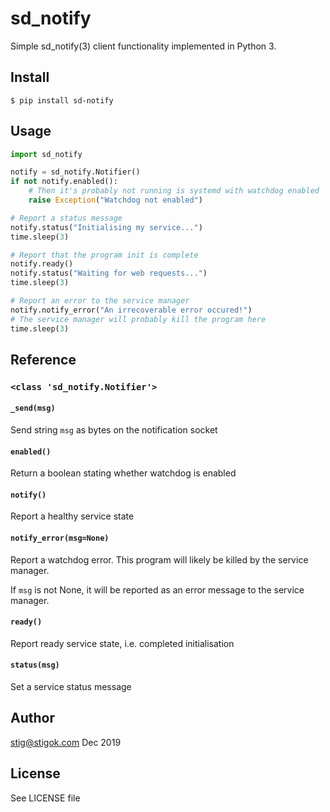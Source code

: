 # sd_notify

Simple sd_notify(3) client functionality implemented in Python 3.

## Install

```
$ pip install sd-notify
```

## Usage

```python
import sd_notify

notify = sd_notify.Notifier()
if not notify.enabled():
    # Then it's probably not running is systemd with watchdog enabled
    raise Exception("Watchdog not enabled")

# Report a status message
notify.status("Initialising my service...")
time.sleep(3)

# Report that the program init is complete
notify.ready()
notify.status("Waiting for web requests...")
time.sleep(3)

# Report an error to the service manager
notify.notify_error("An irrecoverable error occured!")
# The service manager will probably kill the program here
time.sleep(3)
```

## Reference
### `<class 'sd_notify.Notifier'>`
#### `_send(msg)`
Send string `msg` as bytes on the notification socket

#### `enabled()`
Return a boolean stating whether watchdog is enabled

#### `notify()`
Report a healthy service state

#### `notify_error(msg=None)`
Report a watchdog error. This program will likely be killed by the
service manager.

If `msg` is not None, it will be reported as an error message to the
service manager.

#### `ready()`
Report ready service state, i.e. completed initialisation

#### `status(msg)`
Set a service status message

## Author

stig@stigok.com Dec 2019

## License

See LICENSE file
